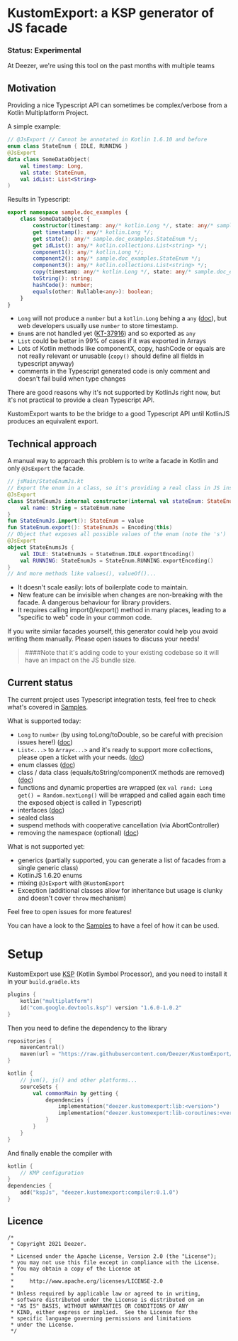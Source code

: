 # KustomExport: a KSP generator of JS facade

### Status: Experimental
At Deezer, we're using this tool on the past months with multiple teams

## Motivation
Providing a nice Typescript API can sometimes be complex/verbose from a Kotlin Multiplatform Project.

A simple example: 
```kotlin
// @JsExport // Cannot be annotated in Kotlin 1.6.10 and before
enum class StateEnum { IDLE, RUNNING }
@JsExport
data class SomeDataObject(
    val timestamp: Long,
    val state: StateEnum,
    val idList: List<String>
)
```
Results in Typescript:

```typescript
export namespace sample.doc_examples {
    class SomeDataObject {
        constructor(timestamp: any/* kotlin.Long */, state: any/* sample.doc_examples.StateEnum */, idList: any/* kotlin.collections.List<string> */);
        get timestamp(): any/* kotlin.Long */;
        get state(): any/* sample.doc_examples.StateEnum */;
        get idList(): any/* kotlin.collections.List<string> */;
        component1(): any/* kotlin.Long */;
        component2(): any/* sample.doc_examples.StateEnum */;
        component3(): any/* kotlin.collections.List<string> */;
        copy(timestamp: any/* kotlin.Long */, state: any/* sample.doc_examples.StateEnum */, idList: any/* kotlin.collections.List<string> */): sample.doc_examples.SomeDataObject;
        toString(): string;
        hashCode(): number;
        equals(other: Nullable<any>): boolean;
    }
}
```

- `Long` will not produce a `number` but a `kotlin.Long` behing a `any` ([doc](https://kotlinlang.org/docs/js-to-kotlin-interop.html#kotlin-types-in-javascript)), but web developers usually use `number` to store timestamp.
- `Enum`s are not handled yet ([KT-37916](https://youtrack.jetbrains.com/issue/KT-37916)) and so exported as `any`
- `List` could be better in 99% of cases if it was exported in Arrays
- Lots of Kotlin methods like componentX, copy, hashCode or equals are not really relevant or unusable (`copy()` should define all fields in typescript anyway)
- comments in the Typescript generated code is only comment and doesn't fail build when type changes

There are good reasons why it's not supported by KotlinJs right now, but it's not practical to provide a clean Typescript API.

KustomExport wants to be the bridge to a good Typescript API until KotlinJS produces an equivalent export.

## Technical approach

A manual way to approach this problem is to write a facade in Kotlin and only `@JsExport` the facade.

```kotlin
// jsMain/StateEnumJs.kt
// Export the enum in a class, so it's providing a real class in JS instead of 'any'
@JsExport
class StateEnumJs internal constructor(internal val stateEnum: StateEnum) {
    val name: String = stateEnum.name
}
fun StateEnumJs.import(): StateEnum = value
fun StateEnum.export(): StateEnumJs = Encoding(this)
// Object that exposes all possible values of the enum (note the 's')
@JsExport
object StateEnumsJs {
    val IDLE: StateEnumJs = StateEnum.IDLE.exportEncoding()
    val RUNNING: StateEnumJs = StateEnum.RUNNING.exportEncoding()
}
// And more methods like values(), valueOf()...
```

- It doesn't scale easily: lots of boilerplate code to maintain.
- New feature can be invisible when changes are non-breaking with the facade. A dangerous behaviour for library providers.
- It requires calling import()/export() method in many places, leading to a "specific to web" code in your common code.

If you write similar facades yourself, this generator could help you avoid writing them manually. Please open issues to discuss your needs!

>####Note that it's adding code to your existing codebase so it will have an impact on the JS bundle size.

## Current status

The current project uses Typescript integration tests, feel free to check what's covered in [Samples](samples/src/commonMain/kotlin/sample).

What is supported today: 
- `Long` to `number` (by using toLong/toDouble, so be careful with precision issues here!) ([doc](doc/Long.md))
- `List<...>` to `Array<...>` and it's ready to support more collections, please open a ticket with your needs.  ([doc](doc/Collection.md))
- enum classes  ([doc](doc/Enum.md))
- class / data class (equals/toString/componentX methods are removed) ([doc](doc/DataClass.md))
- functions and dynamic properties are wrapped (ex `val rand: Long get() = Random.nextLong()` will be wrapped and called again each time the exposed object is called in Typescript)
- interfaces ([doc](doc/Interfaces.md))
- sealed class
- suspend methods with cooperative cancellation (via AbortController)
- removing the namespace (optional) ([doc](doc/Namespace.md))

What is not supported yet:
- generics (partially supported, you can generate a list of facades from a single generic class)
- KotlinJS 1.6.20 enums
- mixing `@JsExport` with `@KustomExport`
- Exception (additional classes allow for inheritance but usage is clunky and doesn't cover `throw` mechanism)

Feel free to open issues for more features!

You can have a look to the [Samples](samples/src/commonMain/kotlin/sample) to have a feel of how it can be used.

# Setup

KustomExport use [KSP](https://github.com/google/ksp) (Kotlin Symbol Processor), and you need to install it in your `build.gradle.kts`

```kotlin
plugins {
    kotlin("multiplatform")
    id("com.google.devtools.ksp") version "1.6.0-1.0.2"
}
```

Then you need to define the dependency to the library

```kotlin
repositories {
    mavenCentral()
    maven(url = "https://raw.githubusercontent.com/Deezer/KustomExport/mvn-repo")
}

kotlin {
    // jvm(), js() and other platforms...
    sourceSets {
        val commonMain by getting {
            dependencies {
                implementation("deezer.kustomexport:lib:<version>")
                implementation("deezer.kustomexport:lib-coroutines:<version>")
            }
        }
    }
}
```

And finally enable the compiler with 

```kotlin
kotlin { 
    // KMP configuration
}
dependencies {
    add("kspJs", "deezer.kustomexport:compiler:0.1.0")
}
```

## Licence
```
/*
 * Copyright 2021 Deezer.
 *
 * Licensed under the Apache License, Version 2.0 (the "License");
 * you may not use this file except in compliance with the License.
 * You may obtain a copy of the License at
 *
 *     http://www.apache.org/licenses/LICENSE-2.0
 *
 * Unless required by applicable law or agreed to in writing,
 * software distributed under the License is distributed on an
 * "AS IS" BASIS, WITHOUT WARRANTIES OR CONDITIONS OF ANY
 * KIND, either express or implied.  See the License for the
 * specific language governing permissions and limitations
 * under the License.
 */
```
